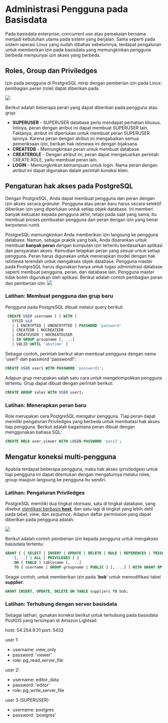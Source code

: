 # Administrasi Pengguna pada Basisdata
Pada basisdata enterprise, concurrent use atau pemakaian bersama menjadi kebutuhan utama pada sistem yang berjalan. Sama seperti pada sistem operasi Linux yang sudah dibahas sebelumnya, terdapat pengaturan untuk memberikan izin pada basisdata yang memungkinkan pengguna berbeda mempunyai izin akses yang berbeda. 



## Roles, Group dan Priviledges 
Izin pada pengguna di PostgreSQL mirip dengan pemberian izin pada Linux: pembagian peran (role) dapat diberikan pada 

![](img/2020-12-03-09-08-19.png)

Berikut adalah beberapa peran yang dapat diberikan pada pengguna atau grup:

* **SUPERUSER** - SUPERUSER database perlu mendapat perhatian khusus. Intinya, peran dengan atribut ini dapat membuat SUPERUSER lain. Faktanya, atribut ini diperlukan untuk membuat peran SUPERUSER lainnya. Karena peran dengan atribut ini mengabaikan semua pemeriksaan izin, berikan hak istimewa ini dengan bijaksana.
* **CREATEDB** - Memungkinkan peran untuk membuat database.
* **CREATEROLE** - Dengan atribut ini, peran dapat mengeluarkan perintah CREATE ROLE, yaitu membuat peran lain.
* **LOGIN** - Memungkinkan kemampuan untuk login. Nama peran dengan atribut ini dapat digunakan dalam perintah koneksi klien. 



## Pengaturan hak akses pada PostgreSQL
Dengan PostgreSQL, Anda dapat membuat pengguna dan peran dengan izin akses secara *granular*. Pengguna atau peran baru harus secara selektif diberikan izin yang diperlukan untuk setiap objek database. Ini memberi banyak kekuatan kepada pengguna akhir, tetapi pada saat yang sama, itu membuat proses pembuatan pengguna dan peran dengan izin yang benar berpotensi rumit.

PostgreSQL memungkinkan Anda memberikan izin langsung ke pengguna database. Namun, sebagai praktik yang baik, Anda disarankan untuk membuat **banyak peran** dengan kumpulan izin tertentu berdasarkan aplikasi dan persyaratan akses. Kemudian tetapkan peran yang sesuai untuk setiap pengguna. Peran harus digunakan untuk menerapkan model dengan hak istimewa terendah untuk mengakses objek database. Pengguna master pada PostgreSQL harus digunakan hanya untuk tugas administrasi database seperti membuat pengguna, peran, dan database lain. Pengguna master tidak boleh digunakan oleh aplikasi. Berikut adalah contoh pembagian peran dan pemberian izin:
![](img/2020-12-03-09-09-34.png)


### Latihan: Membuat pengguna dan grup baru 
Pengguna pada PostgreSQL dibuat melalui query berikut:

```sql
 CREATE USER username [ [ WITH ] 
   SYSID uid 
   | [ ENCRYPTED | UNENCRYPTED ] PASSWORD 'password'
   | CREATEDB | NOCREATEDB
   | CREATEUSER | NOCREATEUSER
   | IN GROUP groupname [, ...]
   | VALID UNTIL 'abstime' ]
```

Sebagai contoh, perintah berikut akan membuat pengguna dengan nama 'user1' dan password 'password1':

```sql
CREATE USER user1 WITH PASSWORD 'password1';
```

Adapun grup merupakan salah satu cara untuk mengelompokkan pengguna tertentu. Grup dapat dibuat dengan perintah berikut:

```sql
CREATE GROUP sales WITH USER user1;
```

### Latihan: Menerapkan peran baru
Role merupakan cara PostgreSQL mengatur pengguna. Tiap peran dapat memiliki pengaturan Priviledges yang berbeda untuk membatasi hak akses tiap pengguna. Berikut adalah bagaimana peran dibuat dengan menggunakan bahasa SQL:

```sql
CREATE ROLE user_viewer WITH LOGIN PASSWORD 'pass2';
```

## Mengatur koneksi multi-pengguna
Apabila terdapat beberapa pengguna, maka hak akses (priviledges) untuk tiap pengguna ini dapat ditentukan dengan mengaturnya melalui roles, group maupun langsung ke pengguna itu sendiri.

### Latihan: Pengaturan Priviledges
PostgreSQL memiliki dua tingkat otorisasi, satu di tingkat database, yang disebut [otentikasi berbasis **host**](https://www.davidpashley.com/articles/postgresql-user-administration/), dan satu lagi di tingkat yang lebih detil pada tabel, *view*, dan *sequence*.
Adapun daftar permission yang dapat diberikan pada pengguna adalah:

![](img/2020-12-03-10-49-58.png)


Berikut adalah contoh pemberian izin kepada pengguna untuk mengakses basisdata tertentu:

```sql
GRANT { { SELECT | INSERT | UPDATE | DELETE | RULE | REFERENCES | TRIGGER }
    [,...] | ALL [ PRIVILEGES ] }
    ON [ TABLE ] tablename [, ...]
    TO { username | GROUP groupname | PUBLIC } [, ...] [ WITH GRANT OPTION ]
```
Seagai contoh, untuk memberikan izin pada '**bob**' untuk memodifikasi tabel **supplier**:

```sql
GRANT INSERT, UPDATE, DELETE ON TABLE suppliers TO bob;
```

### Latihan: Terhubung dengan server basisdata
Sebagai latihan, gunakan koneksi berikut untuk terhubung pada basisdata PostGIS yang tersimpan di Amazon Lightsail:

host: 54.254.9.31
port: 5432

user 1:
 - username: view_only
 - password: 'viewer'
 - role: pg_read_server_file

user 2:
 - username: editor_data
 - password: 'editor'
 - role: pg_write_server_file

user 3 (SUPERUSER):
 - username: postgres
 - password: 'postgres'
 

